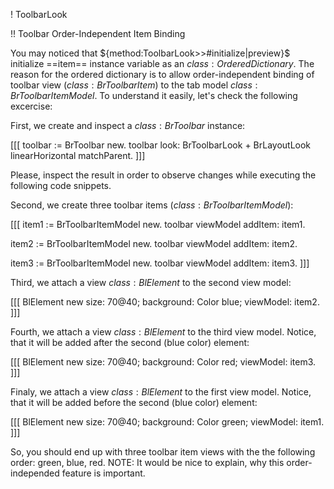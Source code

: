 ! ToolbarLook

!! Toolbar Order-Independent Item Binding 

You may noticed that ${method:ToolbarLook>>#initialize|preview}$ initialize ==item== instance variable as an ${class:OrderedDictionary}$. The reason for the ordered dictionary is to allow order-independent binding of toolbar view (${class:BrToolbarItem}$) to the tab model ${class:BrToolbarItemModel}$. To understand it easily, let's check the following excercise: 

First, we create and inspect a ${class:BrToolbar}$ instance:

[[[
toolbar := BrToolbar new.
toolbar look: BrToolbarLook + BrLayoutLook linearHorizontal matchParent.
]]]

Please, inspect the result in order to observe changes while executing the following code snippets.

Second, we create three toolbar items (${class:BrToolbarItemModel}$):

[[[
item1 := BrToolbarItemModel new.
toolbar viewModel addItem: item1.

item2 := BrToolbarItemModel new.
toolbar viewModel addItem: item2.

item3 := BrToolbarItemModel new.
toolbar viewModel addItem: item3.
]]]


Third, we attach a view ${class:BlElement}$ to the second view model:

[[[
BlElement new
	size: 70@40;
	background: Color blue;
	viewModel: item2.
]]]

Fourth, we attach a view ${class:BlElement}$ to the third view model. Notice, that it will be added after the second (blue color) element:

[[[	
BlElement new
	size: 70@40;
	background: Color red;
	viewModel: item3.
]]]

Finaly, we attach a view ${class:BlElement}$ to the first view model. Notice, that it will be added before the second (blue color) element:

[[[
BlElement new
	size: 70@40;
	background: Color green;
	viewModel: item1.
]]]

So, you should end up with three toolbar item views with the the following order: green, blue, red. 
NOTE: It would be nice to explain, why this order-independed feature is important.

